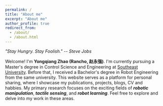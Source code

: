 ```yaml
---
permalink: /
title: "About me"
excerpt: "About me"
author_profile: true
redirect_from: 
  - /about/
  - /about.html
---
```


  *"Stay Hungry. Stay Foolish." -- Steve Jobs*

  Welcome! I'm **Yongqiang Zhao (Rancho, 赵永强)**. 
  I'm currently pursuing a Master's degree in Control Science and Engineering at [Southeast University](https://www.seu.edu.cn/). Before that, I received a Bachelor's degree in Robot Engineering from the same university. This website serves as a platform for personal sharing, where I showcase my publications, projects, blogs, CV and habbies. My primary research focuses on the exciting fields of ***robotic manipulation***, ***tactile sensing***, and ***robot learning***. Feel free to explore and delve into my work in these areas.
